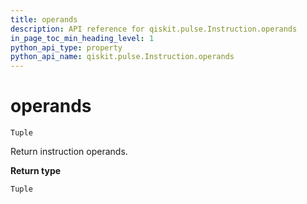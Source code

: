 ```yaml
---
title: operands
description: API reference for qiskit.pulse.Instruction.operands
in_page_toc_min_heading_level: 1
python_api_type: property
python_api_name: qiskit.pulse.Instruction.operands
---
```


# operands

<span id="qiskit.pulse.Instruction.operands" />

`Tuple`

Return instruction operands.

**Return type**

`Tuple`

